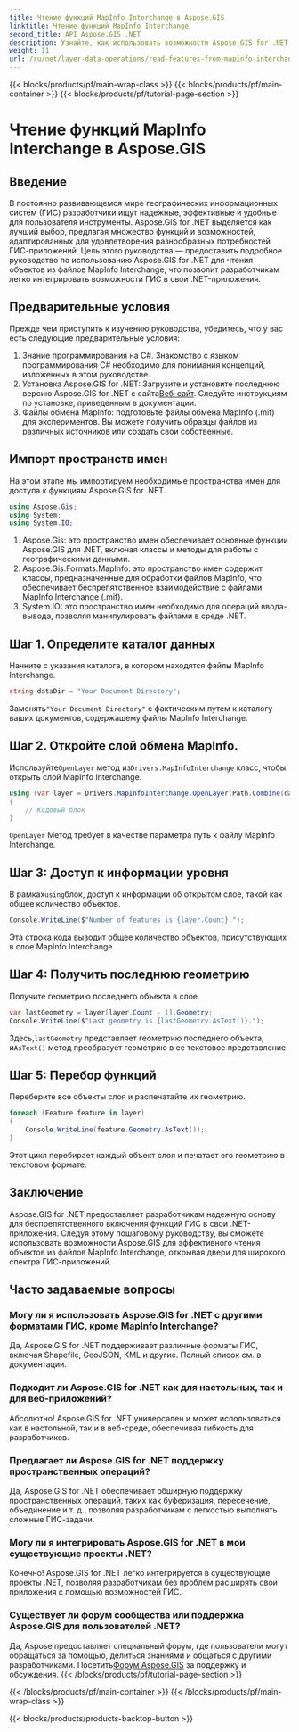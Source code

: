 ```yaml
---
title: Чтение функций MapInfo Interchange в Aspose.GIS
linktitle: Чтение функций MapInfo Interchange
second_title: API Aspose.GIS .NET
description: Узнайте, как использовать возможности Aspose.GIS for .NET для чтения объектов из файлов MapInfo Interchange, в этом подробном руководстве.
weight: 11
url: /ru/net/layer-data-operations/read-features-from-mapinfo-interchange/
---
```


{{< blocks/products/pf/main-wrap-class >}}
{{< blocks/products/pf/main-container >}}
{{< blocks/products/pf/tutorial-page-section >}}

# Чтение функций MapInfo Interchange в Aspose.GIS

## Введение
В постоянно развивающемся мире географических информационных систем (ГИС) разработчики ищут надежные, эффективные и удобные для пользователя инструменты. Aspose.GIS for .NET выделяется как лучший выбор, предлагая множество функций и возможностей, адаптированных для удовлетворения разнообразных потребностей ГИС-приложений. Цель этого руководства — предоставить подробное руководство по использованию Aspose.GIS for .NET для чтения объектов из файлов MapInfo Interchange, что позволит разработчикам легко интегрировать возможности ГИС в свои .NET-приложения.
## Предварительные условия
Прежде чем приступить к изучению руководства, убедитесь, что у вас есть следующие предварительные условия:
1. Знание программирования на C#. Знакомство с языком программирования C# необходимо для понимания концепций, изложенных в этом руководстве.
2.  Установка Aspose.GIS for .NET: Загрузите и установите последнюю версию Aspose.GIS for .NET с сайта[Веб-сайт](https://releases.aspose.com/gis/net/). Следуйте инструкциям по установке, приведенным в документации.
3. Файлы обмена MapInfo: подготовьте файлы обмена MapInfo (.mif) для экспериментов. Вы можете получить образцы файлов из различных источников или создать свои собственные.

## Импорт пространств имен
На этом этапе мы импортируем необходимые пространства имен для доступа к функциям Aspose.GIS for .NET.
```csharp
using Aspose.Gis;
using System;
using System.IO;
```
1. Aspose.Gis: это пространство имен обеспечивает основные функции Aspose.GIS для .NET, включая классы и методы для работы с географическими данными.
2. Aspose.Gis.Formats.MapInfo: это пространство имен содержит классы, предназначенные для обработки файлов MapInfo, что обеспечивает беспрепятственное взаимодействие с файлами MapInfo Interchange (.mif).
3. System.IO: это пространство имен необходимо для операций ввода-вывода, позволяя манипулировать файлами в среде .NET.

## Шаг 1. Определите каталог данных
Начните с указания каталога, в котором находятся файлы MapInfo Interchange.
```csharp
string dataDir = "Your Document Directory";
```
 Заменять`"Your Document Directory"` с фактическим путем к каталогу ваших документов, содержащему файлы MapInfo Interchange.
## Шаг 2. Откройте слой обмена MapInfo.
 Используйте`OpenLayer` метод из`Drivers.MapInfoInterchange` класс, чтобы открыть слой MapInfo Interchange.
```csharp
using (var layer = Drivers.MapInfoInterchange.OpenLayer(Path.Combine(dataDir, "data.mif")))
{
    // Кодовый блок
}
```
`OpenLayer` Метод требует в качестве параметра путь к файлу MapInfo Interchange.
## Шаг 3: Доступ к информации уровня
 В рамках`using`блок, доступ к информации об открытом слое, такой как общее количество объектов.
```csharp
Console.WriteLine($"Number of features is {layer.Count}.");
```
Эта строка кода выводит общее количество объектов, присутствующих в слое MapInfo Interchange.
## Шаг 4: Получить последнюю геометрию
Получите геометрию последнего объекта в слое.
```csharp
var lastGeometry = layer[layer.Count - 1].Geometry;
Console.WriteLine($"Last geometry is {lastGeometry.AsText()}.");
```
 Здесь,`lastGeometry` представляет геометрию последнего объекта, и`AsText()` метод преобразует геометрию в ее текстовое представление.
## Шаг 5: Перебор функций
Переберите все объекты слоя и распечатайте их геометрию.
```csharp
foreach (Feature feature in layer)
{
    Console.WriteLine(feature.Geometry.AsText());
}
```
Этот цикл перебирает каждый объект слоя и печатает его геометрию в текстовом формате.

## Заключение
Aspose.GIS for .NET предоставляет разработчикам надежную основу для беспрепятственного включения функций ГИС в свои .NET-приложения. Следуя этому пошаговому руководству, вы сможете использовать возможности Aspose.GIS для эффективного чтения объектов из файлов MapInfo Interchange, открывая двери для широкого спектра ГИС-приложений.
## Часто задаваемые вопросы
### Могу ли я использовать Aspose.GIS for .NET с другими форматами ГИС, кроме MapInfo Interchange?
Да, Aspose.GIS for .NET поддерживает различные форматы ГИС, включая Shapefile, GeoJSON, KML и другие. Полный список см. в документации.
### Подходит ли Aspose.GIS for .NET как для настольных, так и для веб-приложений?
Абсолютно! Aspose.GIS for .NET универсален и может использоваться как в настольной, так и в веб-среде, обеспечивая гибкость для разработчиков.
### Предлагает ли Aspose.GIS for .NET поддержку пространственных операций?
Да, Aspose.GIS for .NET обеспечивает обширную поддержку пространственных операций, таких как буферизация, пересечение, объединение и т. д., позволяя разработчикам с легкостью выполнять сложные ГИС-задачи.
### Могу ли я интегрировать Aspose.GIS for .NET в мои существующие проекты .NET?
Конечно! Aspose.GIS for .NET легко интегрируется в существующие проекты .NET, позволяя разработчикам без проблем расширять свои приложения с помощью возможностей ГИС.
### Существует ли форум сообщества или поддержка Aspose.GIS для пользователей .NET?
Да, Aspose предоставляет специальный форум, где пользователи могут обращаться за помощью, делиться знаниями и общаться с другими разработчиками. Посетить[Форум Aspose.GIS](https://forum.aspose.com/c/gis/33) за поддержку и обсуждения.
{{< /blocks/products/pf/tutorial-page-section >}}

{{< /blocks/products/pf/main-container >}}
{{< /blocks/products/pf/main-wrap-class >}}

{{< blocks/products/products-backtop-button >}}
